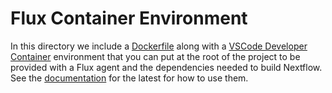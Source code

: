 # Flux Container Environment

In this directory we include a [Dockerfile](.devcontainer/Dockerfile)
along with a [VSCode Developer Container](https://code.visualstudio.com/docs/devcontainers/containers) 
environment that you can put at the root of the project to be provided with a Flux agent and the dependencies
needed to build Nextflow. See the [documentation](https://www.nextflow.io/docs/latest/flux.html) 
for the latest for how to use them.

